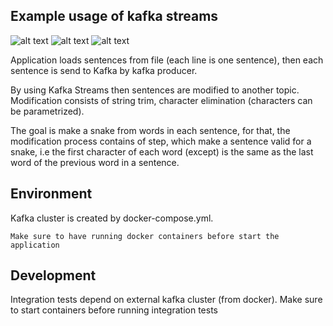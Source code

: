 ## Example usage of kafka streams

![alt text](https://emojis.slackmojis.com/emojis/images/1489319472/1861/apache_kafka.png?1489319472)  ![alt text](https://chocolatey.org/content/packageimages/SpringToolSuite.3.9.6.png)  ![alt text](https://advance.careers/media/CACHE/images/companies/logos/043ab2d2-d23f-46b4-bb3e-df473d03fc76/9276bc7fb9e00db368290df1ab59c239.jpg)

Application loads sentences from file (each line is one sentence), then each sentence is send to Kafka by kafka producer.

By using Kafka Streams then sentences are modified to another topic. Modification consists of string trim, character elimination (characters can be parametrized).

The goal is make a snake from words in each sentence, for that, the modification process contains of step, which make a sentence valid for a snake, i.e the first character of each word (except) is the same as the last word of the previous word in a sentence.

## Environment
Kafka cluster is created by docker-compose.yml.

`Make sure to have running docker containers before start the application`

## Development
Integration tests depend on external kafka cluster (from docker). Make sure to start containers before running integration tests